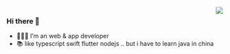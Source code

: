 <!--
[![RainMan's github stats](https://github-readme-stats.vercel.app/api?username=RainManGo&theme=chartreuse-dark)](https://github.com/RainManGO/github-readme-stats)
[![Top Langs](https://github-readme-stats.vercel.app/api/top-langs/?username=RainManGo&theme=chartreuse-dark))](https://github.com/RainManGo/github-readme-stats)
-->

<img align="right" src="https://github-readme-stats.vercel.app/api?username=RainManGo&show_icons=true&icon_color=CE1D2D&text_color=718096&bg_color=ffffff&hide_title=true" />

### Hi there 👋

- 👨🏻‍💻 I’m an web & app developer
- 📚 like typescript swift flutter nodejs ..
  but i have to learn java in china
